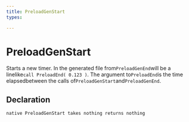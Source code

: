 ```yaml
---
title: PreloadGenStart
types:

---
```


# PreloadGenStart
Starts a new timer. In the generated file from`PreloadGenEnd`will be a linelike`call PreloadEnd( 0.123 )`. The argument to`PreloadEnd`is the time elapsedbetween the calls of`PreloadGenStart`and`PreloadGenEnd`.

## Declaration

```jass
native PreloadGenStart takes nothing returns nothing
```
